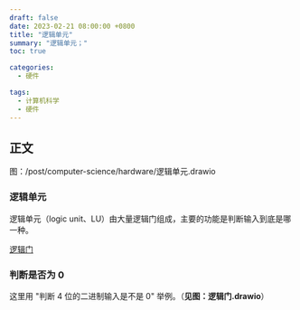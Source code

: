 ```yaml
---
draft: false
date: 2023-02-21 08:00:00 +0800
title: "逻辑单元"
summary: "逻辑单元；"
toc: true

categories:
  - 硬件

tags:
  - 计算机科学
  - 硬件
---
```


## 正文

图：/post/computer-science/hardware/逻辑单元.drawio

### 逻辑单元

逻辑单元（logic unit、LU）由大量逻辑门组成，主要的功能是判断输入到底是哪一种。

[逻辑门](/post/computer-science/hardware/逻辑门)

### 判断是否为 0

这里用 "判断 4 位的二进制输入是不是 0" 举例。（**见图：逻辑门.drawio**）
